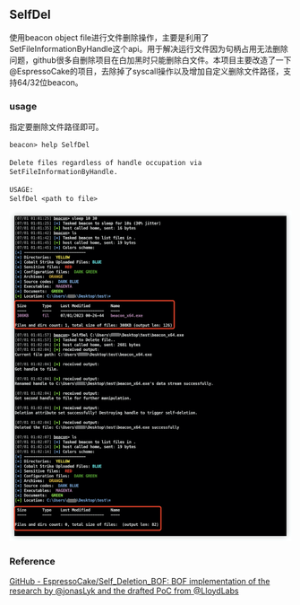 ## SelfDel

使用beacon object file进行文件删除操作，主要是利用了SetFileInformationByHandle这个api。用于解决运行文件因为句柄占用无法删除问题，github很多自删除项目在白加黑时只能删除白文件。本项目主要改造了一下@EspressoCake的项目，去除掉了syscall操作以及增加自定义删除文件路径，支持64/32位beacon。

### usage

指定要删除文件路径即可。

```
beacon> help SelfDel

Delete files regardless of handle occupation via SetFileInformationByHandle.

USAGE:
SelfDel <path to file>
```

![](assets/2023-07-01-01-23-00-image.png)

### Reference

[GitHub - EspressoCake/Self_Deletion_BOF: BOF implementation of the research by @jonasLyk and the drafted PoC from @LloydLabs](https://github.com/EspressoCake/Self_Deletion_BOF)
